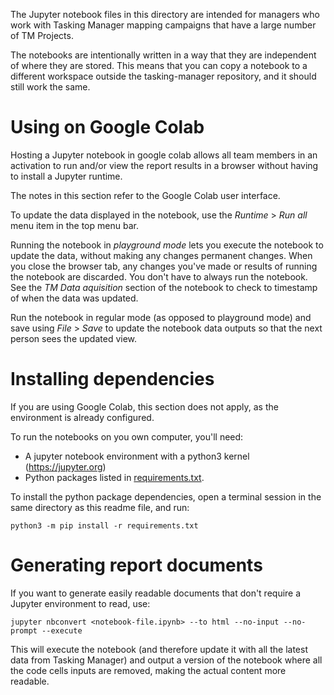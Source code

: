 

The Jupyter notebook files in this directory are intended for managers who work with
Tasking Manager mapping campaigns that have a large number of TM Projects.

The notebooks are intentionally written in a way that they are independent of where they are stored.
This means that you can copy a notebook to a different workspace outside the tasking-manager repository, and it should still work the same.


# Using on Google Colab

Hosting a Jupyter notebook in google colab allows all team members in an activation
to run and/or view the report results in a browser without having to install
a Jupyter runtime.

The notes in this section refer to the Google Colab user interface.

To update the data displayed in the notebook, use the _Runtime_ > _Run all_ menu item in the top menu bar.

Running the notebook in _playground mode_ lets you execute the notebook to update the data, without making any changes permanent changes. When you close the browser tab, any changes you've made or results of running the notebook are discarded. You don't have to always run the notebook.
See the _TM Data aquisition_ section of the notebook to check to timestamp of when the data was updated.

Run the notebook in regular mode (as opposed to playground mode) and save using _File_ > _Save_ to update the notebook data outputs so that the next person sees the updated view.

# Installing dependencies

If you are using Google Colab, this section does not apply, as the environment is
already configured.

To run the notebooks on you own computer, you'll need:

- A jupyter notebook environment with a python3 kernel (https://jupyter.org)
- Python packages listed in [requirements.txt](./requirements.txt).

To install the python package dependencies, open a terminal session in the same directory as this readme file, and run:

```
python3 -m pip install -r requirements.txt
```


# Generating report documents

If you want to generate easily readable documents that don't require a Jupyter environment to read, use:

```
jupyter nbconvert <notebook-file.ipynb> --to html --no-input --no-prompt --execute
```

This will execute the notebook (and therefore update it with all the latest data from Tasking Manager) and output a version of the notebook where all the code cells inputs are removed, making the actual content more readable.
